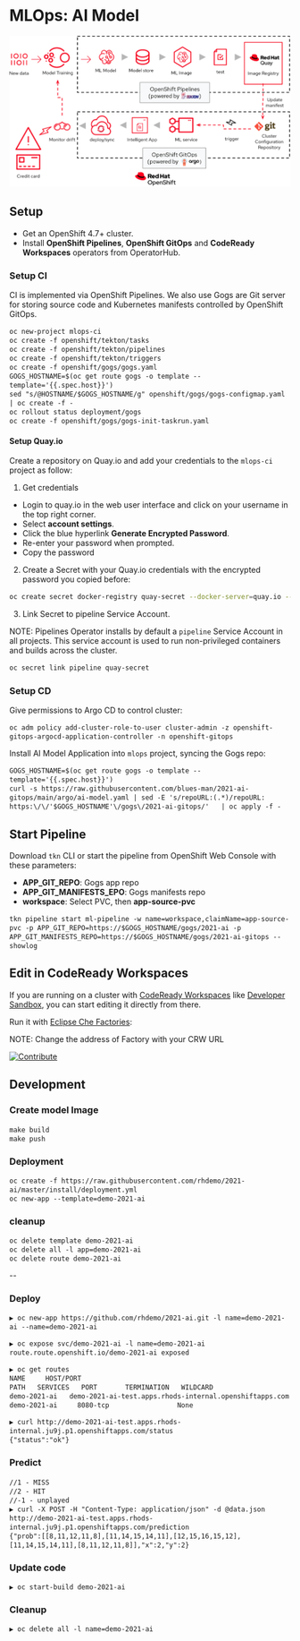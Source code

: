 # MLOps: AI Model 

![Architecture](architecture.png)


## Setup

* Get an OpenShift 4.7+ cluster.
* Install **OpenShift Pipelines**, **OpenShift GitOps** and **CodeReady Workspaces** operators from OperatorHub.

### Setup CI

CI is implemented via OpenShift Pipelines. We also use Gogs are Git server for storing source code and Kubernetes manifests controlled by OpenShift GitOps.


```
oc new-project mlops-ci
oc create -f openshift/tekton/tasks
oc create -f openshift/tekton/pipelines
oc create -f openshift/tekton/triggers
oc create -f openshift/gogs/gogs.yaml
GOGS_HOSTNAME=$(oc get route gogs -o template --template='{{.spec.host}}')
sed "s/@HOSTNAME/$GOGS_HOSTNAME/g" openshift/gogs/gogs-configmap.yaml | oc create -f -
oc rollout status deployment/gogs
oc create -f openshift/gogs/gogs-init-taskrun.yaml
```

#### Setup Quay.io

Create a repository on Quay.io and add your credentials to the `mlops-ci` project as follow:

1. Get credentials

* Login to quay.io in the web user interface and click on your username in the top right corner.
* Select **account settings**.
* Click the blue hyperlink **Generate Encrypted Password**.
* Re-enter your password when prompted.
* Copy the password

2. Create a Secret with your Quay.io credentials with the encrypted password you copied before:

```bash
oc create secret docker-registry quay-secret --docker-server=quay.io --docker-username=<QUAY_USERNAME> --docker-password=<ENCRYPTED_PASSWORD>
```


3. Link Secret to pipeline Service Account.

NOTE: Pipelines Operator installs by default a `pipeline` Service Account in all projects. This service account is used to run non-privileged containers and builds across the cluster.  

```bash
oc secret link pipeline quay-secret
```

### Setup CD

Give permissions to Argo CD to control cluster:

```
oc adm policy add-cluster-role-to-user cluster-admin -z openshift-gitops-argocd-application-controller -n openshift-gitops
```

Install AI Model Application into `mlops` project, syncing the Gogs repo:
```
GOGS_HOSTNAME=$(oc get route gogs -o template --template='{{.spec.host}}')
curl -s https://raw.githubusercontent.com/blues-man/2021-ai-gitops/main/argo/ai-model.yaml | sed -E 's/repoURL:(.*)/repoURL: https:\/\/'$GOGS_HOSTNAME'\/gogs\/2021-ai-gitops/'   | oc apply -f -
```

## Start Pipeline

Download `tkn` CLI or start the pipeline from OpenShift Web Console with these parameters:

* **APP_GIT_REPO**: Gogs app repo
* **APP_GIT_MANIFESTS_EPO**: Gogs manifests repo
* **workspace**: Select PVC, then **app-source-pvc**

```
tkn pipeline start ml-pipeline -w name=workspace,claimName=app-source-pvc -p APP_GIT_REPO=https://$GOGS_HOSTNAME/gogs/2021-ai -p APP_GIT_MANIFESTS_REPO=https://$GOGS_HOSTNAME/gogs/2021-ai-gitops --showlog

```


## Edit in CodeReady Workspaces

If you are running on a cluster with [CodeReady Workspaces](https://developers.redhat.com/products/codeready-workspaces/overview) like [Developer Sandbox](https://developers.redhat.com/developer-sandbox), you can start editing it directly from there.

Run it with [Eclipse Che Factories](https://developers.redhat.com/che/creating-factories):

NOTE: Change the address of Factory with your CRW URL

[![Contribute](https://raw.githubusercontent.com/blues-man/nodejs-mongodb-sample/master/factory-contribute.svg)](https://codeready-openshift-workspaces.apps.cluster-b237.b237.sandbox1343.opentlc.com/factory?url=https://github.com/blues-man/2021-ai.git)

## Development 

### Create model Image  
```
make build
make push
```

### Deployment  
```
oc create -f https://raw.githubusercontent.com/rhdemo/2021-ai/master/install/deployment.yml
oc new-app --template=demo-2021-ai
```

### cleanup
```
oc delete template demo-2021-ai
oc delete all -l app=demo-2021-ai
oc delete route demo-2021-ai
```


--



### Deploy 
```
▶ oc new-app https://github.com/rhdemo/2021-ai.git -l name=demo-2021-ai --name=demo-2021-ai
```

```
▶ oc expose svc/demo-2021-ai -l name=demo-2021-ai
route.route.openshift.io/demo-2021-ai exposed
```

```
▶ oc get routes
NAME     HOST/PORT                                                   PATH   SERVICES   PORT       TERMINATION   WILDCARD
demo-2021-ai   demo-2021-ai-test.apps.rhods-internal.openshiftapps.com          demo-2021-ai     8080-tcp                 None
```

```
▶ curl http://demo-2021-ai-test.apps.rhods-internal.ju9j.p1.openshiftapps.com/status
{"status":"ok"}
```

### Predict 
```
//1 - MISS
//2 - HIT
//-1 - unplayed
▶ curl -X POST -H "Content-Type: application/json" -d @data.json http://demo-2021-ai-test.apps.rhods-internal.ju9j.p1.openshiftapps.com/prediction
{"prob":[[8,11,12,11,8],[11,14,15,14,11],[12,15,16,15,12],[11,14,15,14,11],[8,11,12,11,8]],"x":2,"y":2}
```

### Update code 
```
▶ oc start-build demo-2021-ai
```

### Cleanup 
```
▶ oc delete all -l name=demo-2021-ai
```